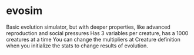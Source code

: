 # evosim
Basic evolution simulator, but with deeper properties, like advanced reproduction and social pressures
Has 3 variables per creature, has a 1000 creatures at a time
You can change the multipliers at Creature definition when you initialize the stats to change results of evolution.
